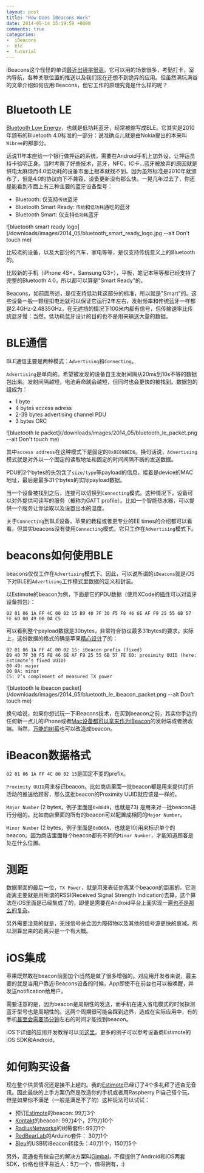 ```yaml
---
layout: post
title: "How Does iBeacons Work"
date: 2014-05-14 15:19:59 +0800
comments: true
categories:
-  iBeacons
-  ble
-  tutorial
---
```


iBeacons这个怪怪的单词[最近出镜率很高](https://www.google.com/search?q=%E6%9C%80%E8%BF%91%E5%87%BA%E9%95%9C%E7%8E%87%E5%BE%88%E9%AB%98+site%3A36kr.com&oq=%E6%9C%80%E8%BF%91%E5%87%BA%E9%95%9C%E7%8E%87%E5%BE%88%E9%AB%98+site%3A36kr.com&aqs=chrome..69i57.5408j0j7&sourceid=chrome&es_sm=91&ie=UTF-8#newwindow=1&q=ibeacons+site:36kr.com&safe=off)。它可以用的场景很多，考勤打卡，室内导航，各种关联位置的推送以及我们现在还想不到诡异的应用。但虽然满坑满谷的文章介绍如何应用iBeacons，但它工作的原理究竟是什么样的呢？

Bluetooth LE
=============

[Bluetooth Low Energy](http://www.bluetooth.com/Pages/Low-Energy.aspx)，也就是低功耗蓝牙，经常被缩写成BLE。它其实是2010年颁布的Bluetooth 4.0标准的一部分：说准确点儿就是由Nokia提出的本来叫`Wibree`的那部分。

话说11年本座给一个银行做押运的系统，需要在Android手机上加外设，让押运员持卡验明正身。当时考察了好些技术，蓝牙，NFC，IC卡...蓝牙被放弃的原因就是供电太麻烦而4.0低功耗的设备市面上根本就找不到。因为虽然标准是2010年就颁布了，但是4.0的协议向下不兼容，设备更新没有那么快。一晃几年过去了，你还是能看到市面上有三种主要的蓝牙设备型号：

- Bluetooth: 仅支持`传统`蓝牙
- Bluetooth Smart Ready: `传统`和`低功耗`通吃的蓝牙
- Bluetooth Smart: 仅支持`低功耗`蓝牙

![bluetooth smart ready logo](/downloads/images/2014_05/bluetooth_smart_ready_logo.jpg --alt Don't touch me)

比较老的设备，以及大部分的汽车，家电等等，是仅支持传统意义上的Bluetooth的。

比较新的手机（iPhone 4S+，Samsung G3+），平板，笔记本等等都已经支持了完整的Bluetooth 4.0，所以都可以算是"Smart Ready"的。

Beacons，如前面所述，是仅支持低功耗这部分的标准，所以就是"Smart"的。这些设备一般一颗纽扣电池就可以保证它运行2年左右，发射频率和传统蓝牙一样都是2.4GHz-2.4835GHz，在无遮挡的情况下100米内都有信号，但传输速率比传统蓝牙慢：当然，低功耗蓝牙设计的目的也不是用来输送大量的数据。

BLE通信
==========

BLE通信主要是两种模式：`Advertising`和`Connecting`。

`Advertising`是单向的。希望被发现的设备自主发射间隔从20ms到10s不等的数据包出来。发射间隔越短，电池寿命就会越短，但同时也会更快的被找到。数据包的组成为：

- 1 byte
- 4 bytes access adress
- 2-39 bytes advertising channel PDU
- 3 bytes CRC

![bluetooth le packet](/downloads/images/2014_05/bluetooth_le_packet.png --alt Don't touch me)

其中`access address`在这种模式下是固定的`0x8E89BED6`。换句话说，`Advertising`模式就是对外以一个固定的读取地址和固定的时间间隔不断的发送数据。

PDU的2个bytes的头包含了`size/type`等payload的信息，接着是device的MAC地址，最后是最多31个bytes的实际payload数据。

当一个设备被找到之后，连接可以切换到`Connecting`模式。这种情况下，设备可以对外提供可读写的服务（被称为GATT profile）。比如一个智能热水器，可以提供一个服务让你读取以及设置出水的温度。

关于`Connecting`到BLE设备，苹果的教程或者更专业的EE times的介绍都可以看看。但其实beacons没有使用`Connecting`模式，它只工作在`Advertising`模式下。

beacons如何使用BLE
=====================

beacons仅仅工作在`Advertising`模式下。因此，可以说所谓的`iBeacons`就是iOS下对BLE的`Advertising`工作模式里数据的定义和封装。

以Estimote的beacon为例，下面是它的PDU数据（使用XCode的[插件](http://stackoverflow.com/questions/5863088/bluetooth-sniffer-preferably-mac-osx)可以对蓝牙设备抓包）：

```
02 01 06 1A FF 4C 00 02 15 B9 40 7F 30 F5 F8 46 6E AF F9 25 55 6B 57 FE 6D 00 49 00 0A C5
```

可以看到整个payload数据是30bytes，非常符合协议最多31bytes的要求。实际上，这份数据的格式的确是苹果[精心设计](http://stackoverflow.com/questions/18906988/what-is-the-ibeacon-bluetooth-profile)了的：

```
02 01 06 1A FF 4C 00 02 15: iBeacon prefix (fixed)
B9 40 7F 30 F5 F8 46 6E AF F9 25 55 6B 57 FE 6D: proximity UUID (here: Estimote’s fixed UUID)
00 49: major
00 0A: minor
C5: 2’s complement of measured TX power
```


![bluetooth le ibeacon packet](/downloads/images/2014_05/bluetooth_le_ibeacon_packet.png --alt Don't touch me)

换句哈说，如果你想试玩一下iBeacons技术，在买到beacon之前，其实你手边的任何新一点儿的iPhone或者[Mac设备都可以拿来作为iBeacon](http://developer.radiusnetworks.com/2013/10/09/how-to-make-an-ibeacon-out-of-a-raspberry-pi.html)的发射端或者接收端。当然，[万能的树莓](http://developer.radiusnetworks.com/2013/10/09/how-to-make-an-ibeacon-out-of-a-raspberry-pi.html)也可以改造成beacon。

iBeacon数据格式
================
`02 01 06 1A FF 4C 00 02 15`是固定不变的prefix。

`Proximity UUID`用来标识beacon。比如商店里面一批beacon都是用来提供打折活动的推送给顾客，那么这批beacon的Proximity UUID就应该是一样的。

`Major Number` (2 bytes，例子里面是`0×0049`，也就是73) 是用来对一批beacon进行分组的。比如商店里面的所有的beacon可以配置成相同的`Major Number`。

`Minor Number` (2 bytes，例子里面是`0x000A`，也就是10)用来标识单个的beacon。因为商店里面每个beacon都有不同的`Minor Number`，才能知道顾客是处在什么位置。

测距
=====

数据里面的最后一位，`TX Power`，就是用来表征你离某个beacon的距离的。它测距离主要就是用所谓的RSSI(Received Signal Strength Indication)去算，这个算法在iOS里面是已经集成了的，即便是需要在Android平台上面实现一遍[也不是那么的复杂](http://stackoverflow.com/questions/20416218/understanding-ibeacon-distancing)。

另外需要注意的就是，无线信号总会因为障碍物以及其他的信号源更快的衰减。所以测算出来的距离只是一个有大概。

iOS集成
=========

苹果既然敢在beacon前面加个i当然是做了很多增强的。对应用开发者来说，最主要的就是当用户靠近iBeacons设备的时候，App即使不在前台也可以被唤醒，并发送notification给用户。

需要注意的是，因为beacon是周期性的发送，而手机在进入省电模式的时候探测蓝牙型号也是周期性的。这两个周期很可能会踩到边界，造成在实际应用中，有的手机[甚至会需要15分钟](http://developer.radiusnetworks.com/2013/11/13/ibeacon-monitoring-in-the-background-and-foreground.html)左右的时间才能找到beacon。

iOS下详细的应用开发教程可以见[这里](http://www.cocoanetics.com/2013/11/can-you-smell-the-ibeacon/)。更多的例子可以参考设备商Estimote的iOS SDK和Android。

如何购买设备
============

现在整个供货情况还是接不上趟的。我的[Estimote](http://estimote.com/)已经订了4个多礼拜了还杳无音讯。因此最快的上手方案仍然是改造你的手机或者用Raspberry Pi自己搭个玩。但是如果你不满足（一般是满足不了的）这种玩法可以试试：

- 预订[Estimote](http://estimote.com/)的beacon: 99刀3个
- [Kontakt](http://kontakt.io/)的beacon: 99刀4个，279刀10个
- [RadiusNetworks](http://www.radiusnetworks.com/)的树莓套件: 99刀1个
- [RedBearLab](http://redbearlab.com/ibeacon/)的Arduino套件： 30刀1个
- [Bleu](http://bleu.io/)的USB转iBeacon转接头：40刀1个，150刀5个

另外，高通也有做自己的解决方案叫[Gimbal](https://www.gimbal.com/)，不但提供了Android和iOS两套SDK，价格也很平易近人：5刀一个，值得拥有，:)

